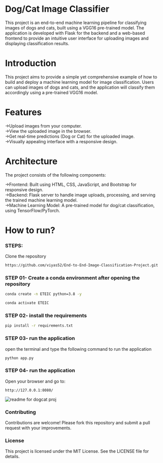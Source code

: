 # Dog/Cat Image Classifier 

This project is an end-to-end machine learning pipeline for classifying images of dogs and cats, built using a VGG16 pre-trained model. The application is developed with Flask for the backend and a web-based frontend to provide an intuitive user interface for uploading images and displaying classification results.

# Introduction
This project aims to provide a simple yet comprehensive example of how to build and deploy a machine learning model for image classification. Users can upload images of dogs and cats, and the application will classify them accordingly using a pre-trained VGG16 model.

# Features
->Upload images from your computer.  
->View the uploaded image in the browser.  
->Get real-time predictions (Dog or Cat) for the uploaded image.  
->Visually appealing interface with a responsive design.  

# Architecture
The project consists of the following components:

->Frontend: Built using HTML, CSS, JavaScript, and Bootstrap for responsive design.  
->Backend: Flask server to handle image uploads, processing, and serving the trained machine learning model.  
->Machine Learning Model: A pre-trained model for dog/cat classification, using TensorFlow/PyTorch.  

# How to run?
### STEPS:

Clone the repository

```bash
https://github.com/viyas52/End-to-End-Image-Classification-Project.git
```

### STEP 01- Create a conda environment after opening the repository

```bash
conda create -n ETEIC python=3.8 -y
```

```bash
conda activate ETEIC
```

### STEP 02- install the requirements
```bash
pip install -r requirements.txt
```

### STEP 03- run the application
open the terminal and type the following command to run the application

```bash
python app.py
```

### STEP 04- run the application
Open your browser and go to:
```arduino
http://127.0.0.1:8080/
```
![readme for dogcat proj](https://github.com/user-attachments/assets/00987e93-6505-492f-a52b-f4719895fd1f)


### Contributing
Contributions are welcome! Please fork this repository and submit a pull request with your improvements.

### License
This project is licensed under the MIT License. See the LICENSE file for details.

